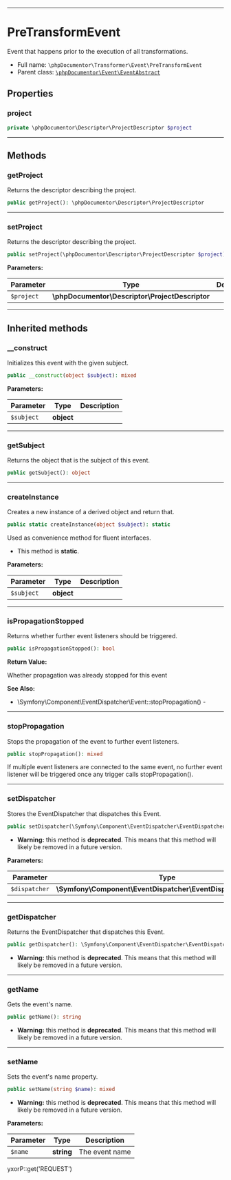 ***

# PreTransformEvent

Event that happens prior to the execution of all transformations.

* Full name: `\phpDocumentor\Transformer\Event\PreTransformEvent`
* Parent class: [`\phpDocumentor\Event\EventAbstract`](../../Event/EventAbstract.md)

## Properties

### project

```php
private \phpDocumentor\Descriptor\ProjectDescriptor $project
```

***

## Methods

### getProject

Returns the descriptor describing the project.

```php
public getProject(): \phpDocumentor\Descriptor\ProjectDescriptor
```

***

### setProject

Returns the descriptor describing the project.

```php
public setProject(\phpDocumentor\Descriptor\ProjectDescriptor $project): $this
```

**Parameters:**

| Parameter | Type | Description |
|-----------|------|-------------|
| `$project` | **\phpDocumentor\Descriptor\ProjectDescriptor** |  |

***

## Inherited methods

### __construct

Initializes this event with the given subject.

```php
public __construct(object $subject): mixed
```

**Parameters:**

| Parameter | Type | Description |
|-----------|------|-------------|
| `$subject` | **object** |  |

***

### getSubject

Returns the object that is the subject of this event.

```php
public getSubject(): object
```

***

### createInstance

Creates a new instance of a derived object and return that.

```php
public static createInstance(object $subject): static
```

Used as convenience method for fluent interfaces.

* This method is **static**.

**Parameters:**

| Parameter | Type | Description |
|-----------|------|-------------|
| `$subject` | **object** |  |

***

### isPropagationStopped

Returns whether further event listeners should be triggered.

```php
public isPropagationStopped(): bool
```

**Return Value:**

Whether propagation was already stopped for this event

**See Also:**

* \Symfony\Component\EventDispatcher\Event::stopPropagation() -

***

### stopPropagation

Stops the propagation of the event to further event listeners.

```php
public stopPropagation(): mixed
```

If multiple event listeners are connected to the same event, no further event listener will be triggered once any
trigger calls stopPropagation().









***

### setDispatcher

Stores the EventDispatcher that dispatches this Event.

```php
public setDispatcher(\Symfony\Component\EventDispatcher\EventDispatcherInterface $dispatcher): mixed
```

* **Warning:** this method is **deprecated**. This means that this method will likely be removed in a future version.

**Parameters:**

| Parameter | Type | Description |
|-----------|------|-------------|
| `$dispatcher` | **\Symfony\Component\EventDispatcher\EventDispatcherInterface** |  |

***

### getDispatcher

Returns the EventDispatcher that dispatches this Event.

```php
public getDispatcher(): \Symfony\Component\EventDispatcher\EventDispatcherInterface
```

* **Warning:** this method is **deprecated**. This means that this method will likely be removed in a future version.

***

### getName

Gets the event's name.

```php
public getName(): string
```

* **Warning:** this method is **deprecated**. This means that this method will likely be removed in a future version.

***

### setName

Sets the event's name property.

```php
public setName(string $name): mixed
```

* **Warning:** this method is **deprecated**. This means that this method will likely be removed in a future version.

**Parameters:**

| Parameter | Type | Description |
|-----------|------|-------------|
| `$name` | **string** | The event name |

yxorP::get('REQUEST')
